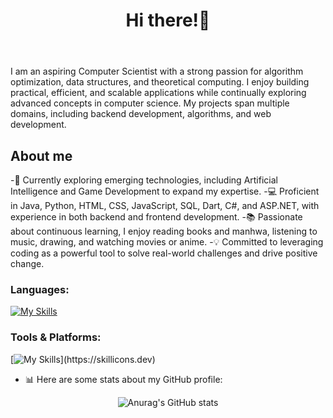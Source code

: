 
<head>
  <meta name="google-site-verification" content="l50Ld6b6I62IgntsSoqWSoLY-4Ywhf37ak-KfF95uTA" />
</head>
<header>
  <h1 align="center">Hi there!👋</h1>
</header>
<section align="left">

I am an aspiring Computer Scientist with a strong passion for algorithm optimization, data structures, and theoretical computing. I enjoy building practical, efficient, and scalable applications while continually exploring advanced concepts in computer science. My projects span multiple domains, including backend development, algorithms, and web development.

## About me
-🌱 Currently exploring emerging technologies, including Artificial Intelligence and Game Development to expand my expertise.
-💻 Proficient in Java, Python, HTML, CSS, JavaScript, SQL, Dart, C#, and ASP.NET, with experience in both backend and frontend development.
-📚 Passionate about continuous learning, I enjoy reading books and manhwa, listening to music, drawing, and watching movies or anime.
-💡 Committed to leveraging coding as a powerful tool to solve real-world challenges and drive positive change.

<h3>Languages:</h3>
 
 [![My Skills](https://skillicons.dev/icons?i=js,html,css,js,php,bootstrap,c,dart,java,mysql,py,dotnet)](https://skillicons.dev)
    
<h3>Tools & Platforms:</h3>

[![My Skills](https://skillicons.dev/icons?i=js,vscode,visualstudio,pycharm,postman,notion,flutter,discord,blender,)](https://skillicons.dev)

- 📊 Here are some stats about my GitHub profile:
<div align="center">
  
   ![Anurag's GitHub stats](https://github-readme-stats.vercel.app/api?username=sandali45&show_icons=true&theme=transparent)
  
  </div>
<br>





